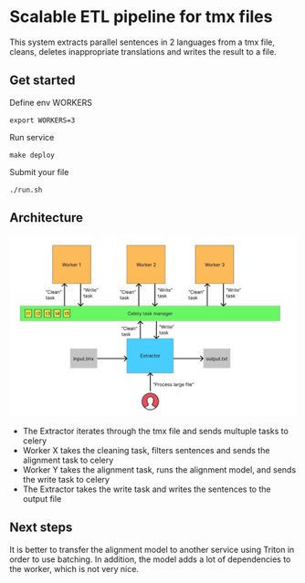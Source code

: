 # Scalable ETL pipeline for tmx files

This system extracts parallel sentences in 2 languages from a tmx file, cleans, deletes inappropriate translations and writes the result to a file.

## Get started

Define env WORKERS
```
export WORKERS=3
```
Run service
```
make deploy
```
Submit your file
```
./run.sh
```


## Architecture

![alt text](resources/architecture.jpg)

- The Extractor iterates through the tmx file and sends multuple tasks to celery
- Worker X takes the cleaning task, filters sentences and sends the alignment task to celery
- Worker Y takes the alignment task, runs the alignment model, and sends the write task to celery
- The Extractor takes the write task and writes the sentences to the output file

## Next steps

It is better to transfer the alignment model to another service using Triton in order to use batching.
In addition, the model adds a lot of dependencies to the worker, which is not very nice. 